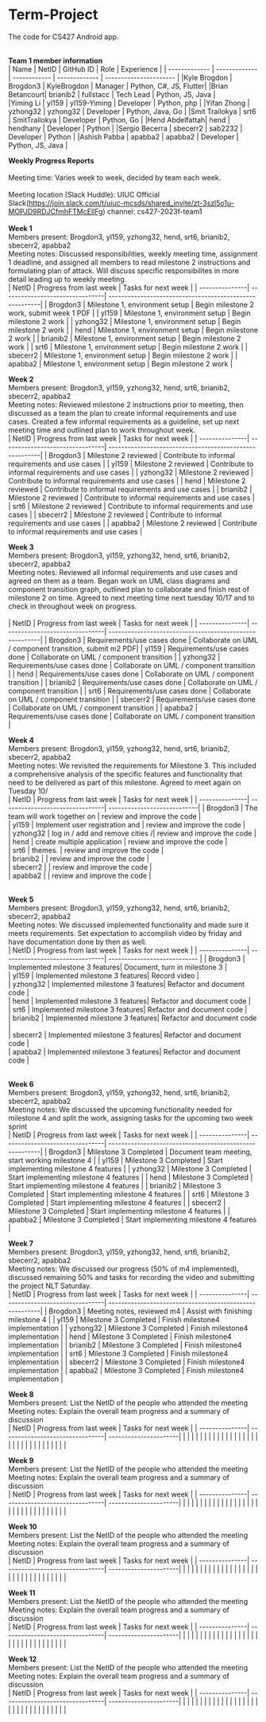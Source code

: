 # Term-Project
The code for CS427 Android app. 
<br/>
<br/>

<b>Team 1 member information</b>
<br/>
| Name           | NetID         | GitHub ID     | Role          | Experience             |
| -------------  | ------------- | ------------  | ------------- | ---------------------- |
|Kyle Brogdon    | Brogdon3      | KyleBrogdon   |  Manager      | Python, C#, JS, Flutter|
|Brian Betancourt| brianib2      | fullstacc     |  Tech Lead    | Python, JS, Java       |            
|Yiming Li       | yl159         | yl159-Yiming  |  Developer    | Python, php            |
|Yifan Zhong     | yzhong32      | yzhong32      |  Developer    | Python, Java, Go       |
|Smit Trailokya  | srt6          | SmitTrailokya |  Developer    | Python, Go             |
|Hend Abdelfattah| hend          | hendhany      |  Developer    | Python                 |
|Sergio Becerra  | sbecerr2      | sab2232       |  Developer    | Python                 |
|Ashish Pabba    | apabba2       | apabba2       |  Developer    | Python, JS, Java       |
<br/>


<b>Weekly Progress Reports</b>
</br> 
</br>
Meeting time: Varies week to week, decided by team each week.   
</br> 
Meeting location (Slack Huddle): UIUC Official Slack(https://join.slack.com/t/uiuc-mcsds/shared_invite/zt-3szl5o1u-MOPJD9RDJCfmhFTMcEllFg) channel: cs427-2023f-team1
</br> 
</br>
<b>Week 1</b>
</br>
Members present: Brogdon3, yl159, yzhong32, hend, srt6, brianib2, sbecerr2, apabba2
</br>
Meeting notes: Discussed responsibilities, weekly meeting time, assignment 1 deadline, and assigned all members to read milestone 2 instructions and formulating plan of attack. Will discuss specific responsibilites in more detail leading up to weekly meeting. 
</br>
| NetID          | Progress from last week         | Tasks for next week                                     |
| ---------------| --------------------------------| --------------------------------------------------------|
| Brogdon3       | Milestone 1, environment setup  |  Begin milestone 2 work, submit week 1 PDF              |
| yl159          | Milestone 1, environment setup  |  Begin milestone 2 work                                 |
| yzhong32       | Milestone 1, environment setup  |  Begin milestone 2 work                                 |
| hend           | Milestone 1, environment setup  |  Begin milestone 2 work                                 |
| brianib2       | Milestone 1, environment setup  |  Begin milestone 2 work                                 |
| srt6           | Milestone 1, environment setup  |  Begin milestone 2 work                                 |
| sbecerr2       | Milestone 1, environment setup  |  Begin milestone 2 work                                 |
| apabba2        | Milestone 1, environment setup  |  Begin milestone 2 work                                 |
</br>


<b>Week 2</b>
</br>
Members present: Brogdon3, yl159, yzhong32, hend, srt6, brianib2, sbecerr2, apabba2
</br>
Meeting notes: Reviewed milestone 2 instructions prior to meeting, then discussed as a team the plan to
create informal requirements and use cases. Created a few informal requirements as a guideline, set up next
meeting time and outlined plan to work throughout week.
</br>
| NetID          | Progress from last week         | Tasks for next week                                     |
| ---------------| --------------------------------| --------------------------------------------------------|
| Brogdon3       | Milestone 2 reviewed            |  Contribute to informal requirements and use cases      |
| yl159          | Milestone 2 reviewed            |  Contribute to informal requirements and use cases      |
| yzhong32       | Milestone 2 reviewed            |  Contribute to informal requirements and use cases      |
| hend           | Milestone 2 reviewed            |  Contribute to informal requirements and use cases      |
| brianib2       | Milestone 2 reviewed            |  Contribute to informal requirements and use cases      |
| srt6           | Milestone 2 reviewed            |  Contribute to informal requirements and use cases      |
| sbecerr2       | Milestone 2 reviewed            |  Contribute to informal requirements and use cases      |
| apabba2        | Milestone 2 reviewed            |  Contribute to informal requirements and use cases      |
</br>


<b>Week 3</b>
</br>
Members present: Brogdon3, yl159, yzhong32, hend, srt6, brianib2, sbecerr2, apabba2
</br>
Meeting notes: Reviewed all informal requirements and use cases and agreed on them as a team.  Began work on
UML class diagrams and component transition graph, outlined plan to collaborate and finish rest of milestone
2 on time. Agreed to next meeting time next tuesday 10/17 and to check in throughout week on progress.  
</br>
| NetID          | Progress from last week         | Tasks for next week                                     |
| ---------------| --------------------------------| --------------------------------------------------------|
| Brogdon3       | Requirements/use cases done     | Collaborate on UML / component transition, submit m2 PDF|
| yl159          | Requirements/use cases done     | Collaborate on UML / component transition               |
| yzhong32       | Requirements/use cases done     | Collaborate on UML / component transition               |
| hend           | Requirements/use cases done     | Collaborate on UML / component transition               |
| brianib2       | Requirements/use cases done     | Collaborate on UML / component transition               |
| srt6           | Requirements/use cases done     | Collaborate on UML / component transition               |
| sbecerr2       | Requirements/use cases done     | Collaborate on UML / component transition               |
| apabba2        | Requirements/use cases done     | Collaborate on UML / component transition               |
</br>


<b>Week 4</b>
</br>
Members present: Brogdon3, yl159, yzhong32, hend, srt6, brianib2, sbecerr2, apabba2
</br>
Meeting notes: We revisited the requirements for Milestone 3. This included a comprehensive analysis of the specific features and functionality that need to be delivered as part of this milestone. Agreed to meet again on Tuesday 10/
</br>
| NetID          | Progress from last week         | Tasks for next week         |
| ---------------| --------------------------------| ----------------------------|
|   Brogdon3     | The team will work together on  | review and improve the code |  
|   yl159        | Implement user registration and | review and improve the code |                     
|   yzhong32     | log in / add and remove cities /| review and improve the code |                     
|   hend         | create multiple application     | review and improve the code |                     
|   srt6         | themes.                         | review and improve the code |                   
|   brianib2     |                                 | review and improve the code |                   
|   sbecerr2     |                                 | review and improve the code |                  
|   apabba2      |                                 | review and improve the code |                  
</br>


<b>Week 5</b>
</br>
Members present: Brogdon3, yl159, yzhong32, hend, srt6, brianib2, sbecerr2, apabba2
</br>
Meeting notes: We discussed implemented functionality and made sure it meets requirements. Set expectation to accomplish video by friday and have documentation done by then as well.
</br>
| NetID          | Progress from last week         | Tasks for next week           |
| ---------------| --------------------------------| ----------------------------  |
|   Brogdon3     | Implemented milestone 3 features| Document, turn in milestone 3 |  
|   yl159        | Implemented milestone 3 features| Record video                  |                     
|   yzhong32     | Implemented milestone 3 features| Refactor and document code    |                     
|   hend         | Implemented milestone 3 features| Refactor and document code    |                      
|   srt6         | Implemented milestone 3 features| Refactor and document code    |                    
|   brianib2     | Implemented milestone 3 features| Refactor and document code    |                   
|   sbecerr2     | Implemented milestone 3 features| Refactor and document code    |                   
|   apabba2      | Implemented milestone 3 features| Refactor and document code    |   
</br>


<b>Week 6</b>
</br>
Members present: Brogdon3, yl159, yzhong32, hend, srt6, brianib2, sbecerr2, apabba2
</br>
Meeting notes: We discussed the upcoming functionality needed for milestone 4 and split the work, assigning
tasks for the upcoming two week sprint
</br>
| NetID          | Progress from last week         | Tasks for next week                                     |
| ---------------| --------------------------------| --------------------------------------------------------|
| Brogdon3       | Milestone 3 Completed           |  Document team meeting, start working milestone 4       |
| yl159          | Milestone 3 Completed           |  Start implementing milestone 4 features                |
| yzhong32       | Milestone 3 Completed           |  Start implementing milestone 4 features                |
| hend           | Milestone 3 Completed           |  Start implementing milestone 4 features                |
| brianib2       | Milestone 3 Completed           |  Start implementing milestone 4 features                |
| srt6           | Milestone 3 Completed           |  Start implementing milestone 4 features                |
| sbecerr2       | Milestone 3 Completed           |  Start implementing milestone 4 features                |
| apabba2        | Milestone 3 Completed           |  Start implementing milestone 4 features                |
</br>


<b>Week 7</b>
</br>
Members present: Brogdon3, yl159, yzhong32, hend, srt6, brianib2, sbecerr2, apabba2
</br>
Meeting notes: We discussed our progress (50% of m4 implemented), discussed remaining 50% and tasks for recording the video and submitting the project NLT Saturday.
</br>
| NetID          | Progress from last week         | Tasks for next week                                     |
| ---------------| --------------------------------| --------------------------------------------------------|
| Brogdon3       | Meeting notes, reviewed m4      |  Assist with finishing milestone 4                      |
| yl159          | Milestone 3 Completed           |  Finish milestone4 implementation                       |
| yzhong32       | Milestone 3 Completed           |  Finish milestone4 implementation                       |
| hend           | Milestone 3 Completed           |  Finish milestone4 implementation                       |
| brianib2       | Milestone 3 Completed           |  Finish milestone4 implementation                       |
| srt6           | Milestone 3 Completed           |  Finish milestone4 implementation                       |
| sbecerr2       | Milestone 3 Completed           |  Finish milestone4 implementation                       |
| apabba2        | Milestone 3 Completed           |  Finish milestone4 implementation                       |
</br>


<b>Week 8</b>
</br>
Members present: List the NetID of the people who attended the meeting
</br>
Meeting notes: Explain the overall team progress and a summary of discussion
</br>
| NetID          | Progress from last week         | Tasks for next week   |
| ---------------| --------------------------------| ----------------------|
|                |                                 |                       |
|                |                                 |                       |
|                |                                 |                       |
|                |                                 |                       |
|                |                                 |                       |
|                |                                 |                       |
|                |                                 |                       |
|                |                                 |                       |
</br>


<b>Week 9</b>
</br>
Members present: List the NetID of the people who attended the meeting
</br>
Meeting notes: Explain the overall team progress and a summary of discussion
</br>
| NetID          | Progress from last week         | Tasks for next week   |
| ---------------| --------------------------------| ----------------------|
|                |                                 |                       |
|                |                                 |                       |
|                |                                 |                       |
|                |                                 |                       |
|                |                                 |                       |
|                |                                 |                       |
|                |                                 |                       |
|                |                                 |                       |
</br>


<b>Week 10</b>
</br>
Members present: List the NetID of the people who attended the meeting
</br>
Meeting notes: Explain the overall team progress and a summary of discussion
</br>
| NetID          | Progress from last week         | Tasks for next week   |
| ---------------| --------------------------------| ----------------------|
|                |                                 |                       |
|                |                                 |                       |
|                |                                 |                       |
|                |                                 |                       |
|                |                                 |                       |
|                |                                 |                       |
|                |                                 |                       |
|                |                                 |                       |
</br>


<b>Week 11</b>
</br>
Members present: List the NetID of the people who attended the meeting
</br>
Meeting notes: Explain the overall team progress and a summary of discussion
</br>
| NetID          | Progress from last week         | Tasks for next week   |
| ---------------| --------------------------------| ----------------------|
|                |                                 |                       |
|                |                                 |                       |
|                |                                 |                       |
|                |                                 |                       |
|                |                                 |                       |
|                |                                 |                       |
|                |                                 |                       |
|                |                                 |                       |
</br>


<b>Week 12</b>
</br>
Members present: List the NetID of the people who attended the meeting
</br>
Meeting notes: Explain the overall team progress and a summary of discussion
</br>
| NetID          | Progress from last week         | Tasks for next week   |
| ---------------| --------------------------------| ----------------------|
|                |                                 |                       |
|                |                                 |                       |
|                |                                 |                       |
|                |                                 |                       |
|                |                                 |                       |
|                |                                 |                       |
|                |                                 |                       |
|                |                                 |                       |
</br>
